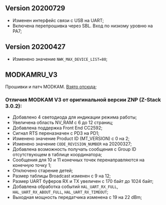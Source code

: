 
## Version 20200729
* Изменен интерфейс связи с USB на UART;
* Включена перепрошивка через SBL. Вход по низкому уровню на PA7; 


## Version 20200427
* Изменено значение `NWK_MAX_DEVICE_LIST=80`;

## MODKAMRU_V3
Прошивки и патч MODKAM. [Взято отсюда](https://github.com/reverieline/CC2538-CC2592-ZNP);

### Отличия MODKAM V3 от оригинальной версии ZNP (Z-Stack 3.0.2):

* Добавлено 4 светодиода для индикации режима работы;
* Увеличена область NV_RAM c 6 до 12 страниц;
* Добавлена поддержка Front End CC2592;
* Сигнал RTS переназначен с PD3 на PD1;
* Изменено значение Product ID (MT_VERSION) с 0 на 2;
* Изменено значение `CODE_REVISION_NUMBER` на 20200327;
* Добавлена возможность получать сообщения с Group ID отсутствующем в таблице координатора;
* Сообщения для 10 и 11 конечных точек перенаправляются на конечную точку 1;
* Отключено старение детей;
* Размер таблицы Broadcast изменен с 9 на 12;
* Размер UART буферов RX и TX увеличен с 170 байт до 1024 байт;
* Добавлена обработка событий `HAL_UART_RX_FULL`, `HAL_UART_RX_ABOUT_FULL`, `HAL_UART_RX_TIMEOUT`;
* Выходная мощность передатчика изменена с 19 на 22 dBm;
